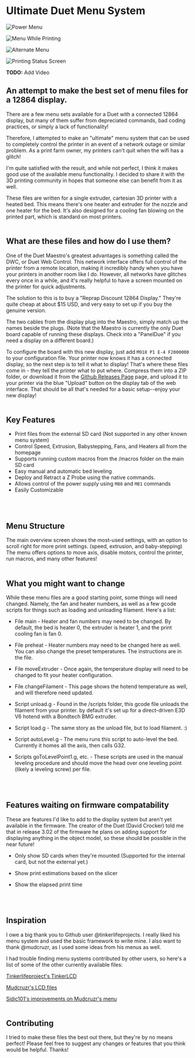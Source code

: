 # Ultimate Duet Menu System

![Power Menu](https://user-images.githubusercontent.com/61329420/76150820-59fa2b80-607c-11ea-85c9-98aa78d60991.jpg)

![Menu While Printing](https://user-images.githubusercontent.com/61329420/76150822-5ff00c80-607c-11ea-942c-f297da326593.jpg)

![Alternate Menu](https://user-images.githubusercontent.com/61329420/76150825-62526680-607c-11ea-853b-b524c5ce6484.jpg)

![Printing Status Screen](https://user-images.githubusercontent.com/61329420/76150827-65e5ed80-607c-11ea-86a0-0e0885c7b64b.jpg)

**TODO:** Add Video

## An attempt to make the best set of menu files for a 12864 display.
 There are a few menu sets available for a Duet with a connected 12864 display, but many of them
 suffer from depreciated commands, bad coding practices, or simply a lack of functionality!

 Therefore, I attempted to make an "ultimate" menu system that can be used to completely control the printer
 in an event of a network outage or similar problem. As a print farm owner, my printers can't quit
 when the wifi has a glitch!
 
 I'm quite satisfied with the result, and while not perfect, I think it makes good use of the available
 menu functionality. I decided to share it with the 3D printing community in hopes that someone else can benefit
 from it as well.
 
 These files are written for a single extruder, cartesian 3D printer with a heated bed. This means there's
 one heater and extruder for the nozzle and one heater for the bed. It's also designed for a cooling fan blowing on the
 printed part, which is standard on most printers.
 </br>
 </br>
 
## What are these files and how do I use them?
 One of the Duet Maestro's greatest advantages is something called the DWC, or Duet Web Control.
 This network interface offers full control of the printer from a remote location, making it incredibly
 handy when you have your printers in another room like I do. However, all networks have glitches every
 once in a while, and it's really helpful to have a screen mounted on the printer for quick adjustments.
 
 The solution to this is to buy a "Reprap Discount 12864 Display." They're quite cheap at about $15 USD,
 and very easy to set up if you buy the genuine version.
 
 The two cables from the display plug into the Maestro, simply match up the names beside the plugs. (Note that 
 the Maestro is currently the only Duet board capable of running these displays. Check into a "PanelDue" if 
 you need a display on a different board.)
 
 To configure the board with this new display, just add `M918 P1 E-4 F2000000` to your configuration file. 
 Your printer now knows it has a connected display, so the next step is to tell it what to display! That's 
 where these files come in - they tell the printer what to put where. Compress them into a ZIP folder, or 
 download it from the [Github Releases Page](https://github.com/jadonmmiller/UltimateDuetMenuSystem/releases) 
 page, and upload it to your printer via the blue "Upload" button on the display tab of the web interface. 
 That should be all that's needed for a basic setup--enjoy your new display!
 </br>
 </br>
 
 ## Key Features
 - Print files from the external SD card (Not supported in any other known menu system)
 - Control Speed, Extrusion, Babystepping, Fans, and Heaters all from the homepage
 - Supports running custom macros from the /macros folder on the main SD card
 - Easy manual and automatic bed leveling
 - Deploy and Retract a Z Probe using the native commands.
 - Allows control of the power supply using `M80` and `M81` commands
 - Easily Customizable
 </br>
 </br> 
 
## Menu Structure
 The main overview screen shows the most-used settings, with an option to scroll right for more print settings. 
 (speed, extrusion, and baby-stepping) The menu offers options to move axis, disable motors, control the printer,
 run macros, and many other features!
 </br>
 </br>
 
## What you might want to change
 While these menu files are a good starting point, some things will need changed. Namely, the fan and
 heater numbers, as well as a few gcode scripts for things such as loading and unloading filament.
 Here's a list:
 
 - File main - Heater and fan numbers may need to be changed. By default, the bed is heater 0, the extruder 
 is heater 1, and the print cooling fan is fan 0.
 
 - File preheat - Heater numbers may need to be changed here as well. You can also change the preset
 temperatures. The instructions are in the file.
 
 - File moveExtruder - Once again, the temperature display will need to be changed to fit your heater
 configuration.
 
 - File changeFilament - This page shows the hotend temperature as well, and will therefore need updated.
 
 - Script unload.g - Found in the /scripts folder, this gcode file unloads the filament from your printer.
 by default it's set up for a direct-driven E3D V6 hotend with a Bondtech BMG extruder.
 
 - Script load.g - The same story as the unload file, but to load filament. :)
 
 - Script autoLevel.g - The menu runs this script to auto-level the bed. Currently it homes all the axis,
 then calls G32.
 
 - Scripts goToLevelPoint1.g, etc. - These scripts are used in the manual leveling procedure and should
 move the head over one leveling point (likely a leveling screw) per file.
 </br>
 </br>
 
## Features waiting on firmware compatability
 These are features I'd like to add to the display system but aren't yet available in the firmware. The 
 creator of the Duet (David Crocker) told me that in release 3.02 of the firmware he plans on adding support
 for displaying anything in the object model, so these should be possible in the near future!
 
 - Only show SD cards when they're mounted (Supported for the internal card, but not the external yet.)
 
 - Show print estimations based on the slicer
 
 - Show the elapsed print time
 </br>
 </br>
 
## Inspiration
 I owe a big thank you to Github user @tinkerlifeprojects. I really liked his menu system and used the
 basic framework to write mine. I also want to thank @mudcruzr, as I used some ideas from his menus as
 well.
 
 I had trouble finding menu systems contributed by other users, so here's a list of some of the other
 currently available files:
 
 [Tinkerlifeproject's TinkerLCD](https://github.com/tinkerlifeprojects/DUET3D_12864LCD_MenuFiles)
 
 [Mudcruzr's LCD files](https://github.com/mudcruzr/Duet-Maestro-12864-Menu-Files)
 
 [Sidic101's improvements on Mudcruzr's menu](https://github.com/Sidic101/Duet-Maestro-12864-Menu-Files)
 </br>
 </br>
 
## Contributing
 I tried to make these files the best out there, but they're by no means perfect! Please feel free to suggest
 any changes or features that you think would be helpful. Thanks!
